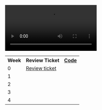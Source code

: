 <div id="video_wrapper">
  <video autoplay loop>
    <source src="https://drive.google.com/uc?export=view&id=1lDrbQtLYGj79HjdD-icfLel9xTnVn-T7" type="video/mp4">
  </video>
</div>

<table>
   <tr>
    <th>Week</th>
    <th>Review Ticket</th>
    <th><a href="code">Code</a></th>
   </tr>
   
   <tr>
    <td>0</td>
    <td><a href="https://github.com/TianbinLiu/Tianbin-Github/issues/1">Review ticket</a></td>
    <td></td>
   </tr>
  
   <tr>
    <td>1</td>
    <td></td>
    <td></td>
   </tr>
  
   <tr>
    <td>2</td>
    <td></td>
    <td></td>
   </tr>
  
   <tr>
    <td>3</td>
    <td></td>
    <td></td>
   </tr>
  
   <tr>
    <td>4</td>
    <td></td>
    <td></td>
   </tr>
